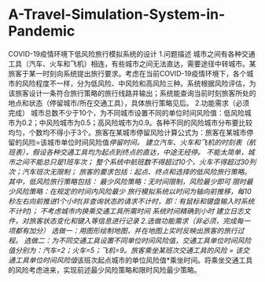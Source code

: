 # A-Travel-Simulation-System-in-Pandemic
COVID-19疫情环境下低风险旅行模拟系统的设计
1.问题描述
    城市之间有各种交通工具（汽车、火车和飞机）相连，有些城市之间无法直达，需要途径中转城市。某旅客于某一时刻向系统提出旅行要求。考虑在当前COVID-19疫情环境下，各个城市的风险程度不一样，分为低风险、中风险和高风险三种。系统根据风险评估，为该旅客设计一条符合旅行策略的旅行线路并输出；系统能查询当前时刻旅客所处的地点和状态（停留城市/所在交通工具），具体旅行策略见后。
2.功能需求（必须完成）
城市总数不少于10个，为不同城市设置不同的单位时间风险值：低风险城市为0.2；中风险城市为0.5；高风险城市为0.9。各种不同的风险城市分布要比较均匀，个数均不得小于3个。旅客在某城市停留风险计算公式为：旅客在某城市停留的风险=该城市单位时间风险值*停留时间。
建立汽车、火车和飞机的时刻表（航班表），假设各种交通工具均为起点到终点的直达，中途无经停。
不能太简单，城市之间不能总只是1班车次；
整个系统中航班数不得超过10个，火车不得超过30列次；汽车班次无限制；
旅客的要求包括：起点、终点和选择的低风险旅行策略。其中，低风险旅行策略包括：
最少风险策略：无时间限制，风险最少即可
限时最少风险策略：在规定的时间内风险最少
旅行模拟系统以时间为轴向前推移，每10秒左右向前推进1个小时(非查询状态的请求不计时，即：有鼠标和键盘输入时系统不计时)；
不考虑城市内换乘交通工具所需时间
系统时间精确到小时
建立日志文件，对旅客状态变化和键入等信息进行记录
2.选做功能需求（非必须，完成每一项都有加分）
选做一：用图形绘制地图，并在地图上实时反映出旅客的旅行过程。
选做二：为不同交通工具设置不同单位时间风险值，交通工具单位时间风险值分别为：汽车=2；火车=5；飞机=9。旅客乘坐某班次交通工具的风险 = 该交通工具单位时间风险值*该班次起点城市的单位风险值*乘坐时间。将乘坐交通工具的风险考虑进来，实现前述最少风险策略和限时风险最少策略。
